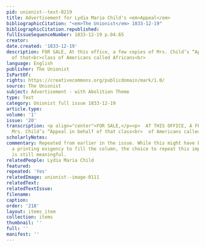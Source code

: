 ```yaml
---
pid: unionist--text-0219
title: Advertisement for Lydia Maria Child's <em>Appeal</em>
bibliographicCitation: "<em>The Unionist</em> 1833-12-19"
bibliographicCitation.republished: 
fullIssueSequenceNumber: 1833-12-19 p.04.65
creator: 
date.created: '1833-12-19'
description: FOR SALE, At this office, a few copies of Mrs. Child’s “Appeal in behalf
  of that<br>class of Americans called Africans<br>
language: English
publisher: The Unionist
IsPartOf: 
rights: https://creativecommons.org/publicdomain/mark/1.0/
source: The Unionist
subject: Advertisement - with Abolition Theme
type: Text
category: Unionist full issue 1833-12-19
article.type: 
volume: '1'
issue: '20'
transcription: <p align="center">FOR SALE,</p><p>  AT THIS OFFICE, A FEW copies of
  Mrs. Child’s “Appeal in behalf of that class<br>  of Americans called Africans”.<br></p>
scholarlyNotes: 
commentary: Repeated from earlier in the issue. While this might have been due to
  a printing exigency to fill the column, the choice to repeat this important publication
  is still meaningful.
relatedPeople: Lydia Maria Child
featured: 
repeated: 'Yes'
relatedImage: unionist--image-0111
relatedText: 
relatedTextIssue: 
filename: 
caption: 
order: '218'
layout: items_item
collection: items
thumbnail: ''
full: ''
manifest: ''
---
```

